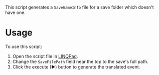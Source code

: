 This script generates a `SaveGameInfo` file for a save folder which doesn't have one.

# Usage
To use this script:

1. Open the script file in [LINQPad](https://www.linqpad.net).
2. Change the `SaveFilePath` field near the top to the save's full path.
3. Click the execute (▶) button to generate the translated event.

